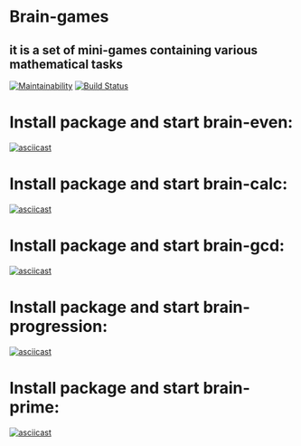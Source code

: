 # Brain-games
## it is a set of mini-games containing various mathematical tasks
[![Maintainability](https://api.codeclimate.com/v1/badges/c7ecba32594932752457/maintainability)](https://codeclimate.com/github/MaksimPerepeliuk/project-lvl1-s508/maintainability)
[![Build Status](https://travis-ci.com/MaksimPerepeliuk/project-lvl1-s508.svg?branch=master)](https://travis-ci.com/MaksimPerepeliuk/project-lvl1-s508)

# Install package and start brain-even:
[![asciicast](https://asciinema.org/a/WdODxuSuKdD7D0H14TLgoT9vY.svg)](https://asciinema.org/a/WdODxuSuKdD7D0H14TLgoT9vY)
# Install package and start brain-calc:
[![asciicast](https://asciinema.org/a/wiED60TPRclSKpFlLuEXv8l63.svg)](https://asciinema.org/a/wiED60TPRclSKpFlLuEXv8l63)
# Install package and start brain-gcd:
[![asciicast](https://asciinema.org/a/xnVz2eSFItIEyeidGgE50t55Z.svg)](https://asciinema.org/a/xnVz2eSFItIEyeidGgE50t55Z)
# Install package and start brain-progression:
[![asciicast](https://asciinema.org/a/jkc1ka3RrtjngEENwSJt4WSCc.svg)](https://asciinema.org/a/jkc1ka3RrtjngEENwSJt4WSCc)
# Install package and start brain-prime:
[![asciicast](https://asciinema.org/a/Y0qEp27BUEyjfII34WJMXuO6O.svg)](https://asciinema.org/a/Y0qEp27BUEyjfII34WJMXuO6O)
